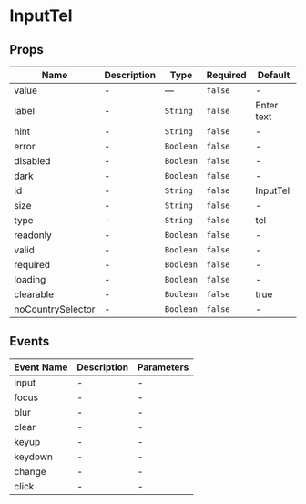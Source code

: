 # InputTel

## Props

<!-- @vuese:InputTel:props:start -->

| Name              | Description | Type      | Required | Default    |
| ----------------- | ----------- | --------- | -------- | ---------- |
| value             | -           | —         | `false`  | -          |
| label             | -           | `String`  | `false`  | Enter text |
| hint              | -           | `String`  | `false`  | -          |
| error             | -           | `Boolean` | `false`  | -          |
| disabled          | -           | `Boolean` | `false`  | -          |
| dark              | -           | `Boolean` | `false`  | -          |
| id                | -           | `String`  | `false`  | InputTel   |
| size              | -           | `String`  | `false`  | -          |
| type              | -           | `String`  | `false`  | tel        |
| readonly          | -           | `Boolean` | `false`  | -          |
| valid             | -           | `Boolean` | `false`  | -          |
| required          | -           | `Boolean` | `false`  | -          |
| loading           | -           | `Boolean` | `false`  | -          |
| clearable         | -           | `Boolean` | `false`  | true       |
| noCountrySelector | -           | `Boolean` | `false`  | -          |

<!-- @vuese:InputTel:props:end -->

## Events

<!-- @vuese:InputTel:events:start -->

| Event Name | Description | Parameters |
| ---------- | ----------- | ---------- |
| input      | -           | -          |
| focus      | -           | -          |
| blur       | -           | -          |
| clear      | -           | -          |
| keyup      | -           | -          |
| keydown    | -           | -          |
| change     | -           | -          |
| click      | -           | -          |

<!-- @vuese:InputTel:events:end -->
